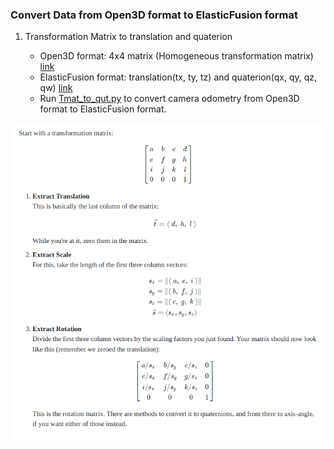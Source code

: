 ### Convert Data from Open3D format to ElasticFusion format




1. Transformation Matrix to translation and quaterion
    
      * Open3D format: 4x4 matrix (Homogeneous transformation matrix)
            [ link](/trajectory.txt)
      * ElasticFusion format: translation(tx, ty, tz) and quaterion(qx, qy, qz, qw)
            [ link](/trajectory.posegraph)
      * Run [Tmat_to_qut.py](/Tmat_to_qut.py) to convert camera odometry from Open3D format to ElasticFusion format.
    
![transformation](assets/img/transformation.png)
